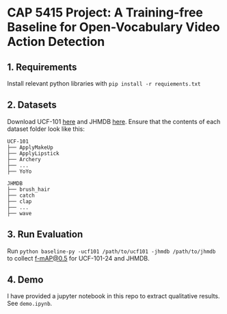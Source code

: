 # CAP 5415 Project: A Training-free Baseline for Open-Vocabulary Video Action Detection

## 1. Requirements

Install relevant python libraries with `pip install -r requiements.txt`

## 2. Datasets

Download UCF-101 [here](https://www.crcv.ucf.edu/research/data-sets/ucf101/) and JHMDB [here](http://jhmdb.is.tue.mpg.de/). Ensure that the contents of each dataset folder look like this:

    UCF-101
    ├── ApplyMakeUp
    ├── ApplyLipstick
    ├── Archery
    ├── ...
    ├── YoYo

    JHMDB
    ├── brush_hair
    ├── catch
    ├── clap
    ├── ...
    ├── wave

## 3. Run Evaluation
Run `python baseline-py -ucf101 /path/to/ucf101 -jhmdb /path/to/jhmdb` to collect f-mAP@0.5 for UCF-101-24 and JHMDB.

## 4. Demo
I have provided a jupyter notebook in this repo to extract qualitative results. See `demo.ipynb`.
